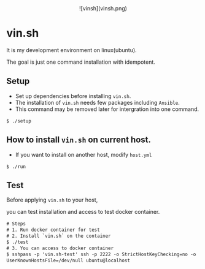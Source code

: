 <center>![vinsh](vinsh.png)</center>

# vin.sh

It is my development environment on linux(ubuntu).

The goal is just one command installation with idempotent.

## Setup

* Set up dependencies before installing `vin.sh`.
* The installation of `vin.sh` needs few packages including `Ansible`.
* This command may be removed later for intergration into one command.

```
$ ./setup
```

## How to install `vin.sh` on current host.

* If you want to install on another host, modify `host.yml`

```
$ ./run
```

## Test

Before applying `vin.sh` to your host,

you can test installation and access to test docker container.

```
# Steps
# 1. Run docker container for test
# 2. Install `vin.sh` on the container
$ ./test
# 3. You can access to docker container
$ sshpass -p 'vin.sh-test' ssh -p 2222 -o StrictHostKeyChecking=no -o UserKnownHostsFile=/dev/null ubuntu@localhost
```
